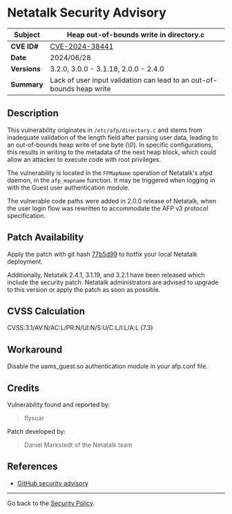 # Netatalk Security Advisory

| **Subject**  | Heap out-of-bounds write in directory.c |
| ------------ | -------------------------------------- |
| **CVE ID#**  | [CVE-2024-38441](https://www.cve.org/CVERecord?id=CVE-2024-38441) |
| **Date**     | 2024/06/28 |
| **Versions** | 3.2.0, 3.0.0 - 3.1.18, 2.0.0 - 2.4.0 |
| **Summary**  | Lack of user input validation can lead to an out-of-bounds heap write |

## Description

This vulnerability originates in `/etc/afp/directory.c` and stems from
inadequate validation of the length field after parsing user data,
leading to an out-of-bounds heap write of one byte (\0).
In specific configurations, this results in writing
to the metadata of the next heap block,
which could allow an attacker to execute code with root privileges.

The vulnerability is located in the `FPMapName` operation of Netatalk's
afpd daemon, in the `afp_mapname` function.
It may be triggered when logging in with the Guest user authentication
module.

The vulnerable code paths were added in 2.0.0 release of Netatalk,
when the user login flow was rewritten
to accommodate the AFP v3 protocol specification.

## Patch Availability

Apply the patch with git hash
[77b5d99](https://github.com/Netatalk/netatalk/commit/77b5d99007cfef4d73d76fd6f0c26584891608e5.diff)
to hotfix your local Netatalk deployment.

Additionally, Netatalk 2.4.1, 3.1.19, and 3.2.1 have been released which
include the security patch. Netatalk administrators are advised to
upgrade to this version or apply the patch as soon as possible.

## CVSS Calculation

CVSS:3.1/AV:N/AC:L/PR:N/UI:N/S:U/C:L/I:L/A:L (7.3)

## Workaround

Disable the uams_guest.so authentication module in your afp.conf file.

## Credits

Vulnerability found and reported by:

> flysoar

Patch developed by:

> Daniel Markstedt of the Netatalk team

## References

* [GitHub security advisory](https://github.com/Netatalk/netatalk/security/advisories/GHSA-mj6v-cr68-mj9q)

---

Go back to the [Security Policy](/security.html).
